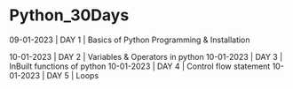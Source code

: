 # Python_30Days

09-01-2023 | DAY 1  | Basics of Python Programming & Installation 
<!-- > 1. Python Histyory
> 2. Prons
> 3. Life cycle
> 4. Algorithm
> 5. Flow chart
> 6. Pseudo code
> 7. IDE
> 8. Juyter Notebook
> 9. Anaconda Navigator
> 10. Installation -->

10-01-2023 | DAY 2  | Variables & Operators in python 
10-01-2023 | DAY 3  | InBuilt functions of python
10-01-2023 | DAY 4  | Control flow statement
10-01-2023 | DAY 5  | Loops


<!-- > 1. Types of function in python -->